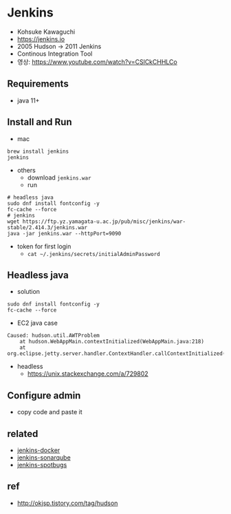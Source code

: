 # Jenkins
- Kohsuke Kawaguchi
- https://jenkins.io
- 2005 Hudson → 2011 Jenkins
- Continous Integration Tool
- 영상: https://www.youtube.com/watch?v=CSlCkCHHLCo

## Requirements
- java 11+

## Install and Run
- mac
```
brew install jenkins
jenkins
```

- others
  - download `jenkins.war`
  - run

```
# headless java
sudo dnf install fontconfig -y
fc-cache --force
# jenkins
wget https://ftp.yz.yamagata-u.ac.jp/pub/misc/jenkins/war-stable/2.414.3/jenkins.war
java -jar jenkins.war --httpPort=9090
```
- token for first login
  - `cat ~/.jenkins/secrets/initialAdminPassword`


## Headless java
- solution
```
sudo dnf install fontconfig -y
fc-cache --force
```

- EC2 java case

```
Caused: hudson.util.AWTProblem
    at hudson.WebAppMain.contextInitialized(WebAppMain.java:218)
    at org.eclipse.jetty.server.handler.ContextHandler.callContextInitialized(ContextHandler.java:1067)
```

- headless
  - https://unix.stackexchange.com/a/729802

## Configure admin
- copy code and paste it

## related
- [jenkins-docker](/mib/jenkins/docker)
- [jenkins-sonarqube](/mib/jenkins/sonarqube)
- [jenkins-spotbugs](/mib/jenkins/spotbugs)

## ref
- http://okjsp.tistory.com/tag/hudson
